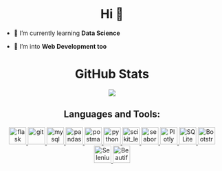 <h1 align="center">Hi 👋</h1>

- 🌱 I’m currently learning **Data Science**

- 🚀 I’m into **Web Development too**



<h1 align="center">GitHub Stats</h1>


<p align="center">
    <a href="https://git.io/streak-stats"><img src="https://streak-stats.demolab.com?user=openapi4&theme=dracula"/></a>
</p>


<h2 align="center">Languages and Tools:</h2>

<p align="center"> 
  <a href="https://flask.palletsprojects.com/" target="_blank" rel="noreferrer"> <img src="https://skillicons.dev/icons?i=flask&theme=light" alt="flask" title="Flask" width="40" height="40"/> 
  </a>
    <a href="https://git-scm.com/" target="_blank" rel="noreferrer"> <img src="https://www.vectorlogo.zone/logos/git-scm/git-scm-icon.svg" alt="git" title="Git" width="40" height="40"/> </a>
      <a href="https://www.mysql.com/" target="_blank" rel="noreferrer"> <img src="https://cdn.jsdelivr.net/gh/devicons/devicon/icons/mysql/mysql-original.svg" alt="mysql" title="MySQL" width="40" height="40"/> </a>
        <a href="https://pandas.pydata.org/" target="_blank" rel="noreferrer"> <img src="https://encrypted-tbn3.gstatic.com/images?q=tbn:ANd9GcT4vhwI8j1V4oFC-uo4qrd6RIfkJwsbyyGopEGh9BuNAEbR3in4" alt="pandas" title="Pandas" width="40" height="40"/> </a>
          <!-- <a href="https://www.postgresql.org" target="_blank" rel="noreferrer"> <img src="https://cdn.jsdelivr.net/gh/devicons/devicon/icons/postgresql/postgresql-original.svg" alt="postgresql" title="PostgreSQL" width="40" height="40"/> </a> -->
            <a href="https://postman.com" target="_blank" rel="noreferrer"> <img src="https://www.vectorlogo.zone/logos/getpostman/getpostman-icon.svg" alt="postman" title="Postman" width="40" height="40"/> </a>
             <a href="https://www.python.org" target="_blank" rel="noreferrer"> <img src="https://cdn.jsdelivr.net/gh/devicons/devicon/icons/python/python-original.svg" alt="python" title="Python" width="40" height="40"/> </a>
               <a href="https://scikit-learn.org/" target="_blank" rel="noreferrer"> <img src="https://upload.wikimedia.org/wikipedia/commons/0/05/Scikit_learn_logo_small.svg" alt="scikit_learn" title="Scikit Learn" width="40" height="40"/> </a>
                <a href="https://seaborn.pydata.org/" target="_blank" rel="noreferrer"> <img src="https://seaborn.pydata.org/_images/logo-mark-lightbg.svg" alt="seaborn" title="Seaborn" width="40" height="40"/> <a>
                 <!-- <a href="https://www.tensorflow.org" target="_blank" rel="noreferrer"> <img src="https://www.vectorlogo.zone/logos/tensorflow/tensorflow-icon.svg" alt="tensorflow" width="40" height="40"/> </a>        -->
                  <a href="https://plotly.com/python/plotly-express/" target="_blank" rel="noreferrer"> <img src="https://www.vectorlogo.zone/logos/plot_ly/plot_ly-official.svg" alt="Plotly" title="Plotly" width="40" height="40"/> </a>       
                    <a href="https://www.sqlite.org/index.html" target="_blank" rel="noreferrer"> <img src="https://skillicons.dev/icons?i=sqlite" alt="SQLite" title="SQLite" width="40" height="40"/> <a>       
                      <a href="https://getbootstrap.com/" target="_blank" rel="noreferrer"> <img src="https://cdn.jsdelivr.net/gh/devicons/devicon/icons/bootstrap/bootstrap-original.svg" alt="Bootstrap" title="Bootstrap" width="40" height="40"> </a>       
                        <a href="https://www.crummy.com/software/BeautifulSoup/" target="_blank" rel="noreferrer"> <img src="https://cdn.jsdelivr.net/gh/devicons/devicon/icons/selenium/selenium-original.svg" alt="Selenium" title="Selenium" height="40" height="40"> </a>       
                          <a href="https://www.crummy.com/software/BeautifulSoup/" target="_blank" rel="noreferrer"> <img src="https://thumbs2.imgbox.com/5a/7b/IXkmdDFG_t.png" alt="Beautiful Soup" title="Beautiful Soup" height="40"> </a>       
                           
</p>


